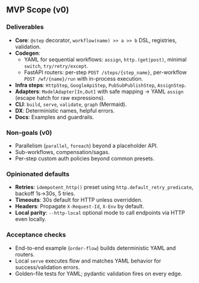 ## MVP Scope (v0)

### Deliverables
- **Core**: `@step` decorator, `workflow(name) >> a >> b` DSL, registries, validation.
- **Codegen**:
  - YAML for sequential workflows: `assign`, `http.(get|post)`, minimal `switch`, `try/retry/except`.
  - FastAPI routers: per-step `POST /steps/{step_name}`, per-workflow `POST /wf/{name}/run` with in-process execution.
- **Infra steps**: `HttpStep`, `GoogleApiStep`, `PubSubPublishStep`, `AssignStep`.
- **Adapters**: `ModelAdapter[In,Out]` with safe mapping → YAML `assign` (escape hatch for raw expressions).
- **CLI**: `build`, `serve`, `validate`, `graph` (Mermaid).
- **DX**: Deterministic names, helpful errors.
- **Docs**: Examples and guardrails.

### Non-goals (v0)
- Parallelism (`parallel`, `foreach`) beyond a placeholder API.
- Sub-workflows, compensation/sagas.
- Per-step custom auth policies beyond common presets.

### Opinionated defaults
- **Retries**: `idempotent_http()` preset using `http.default_retry_predicate`, backoff 1s→30s, 5 tries.
- **Timeouts**: 30s default for HTTP unless overridden.
- **Headers**: Propagate `X-Request-Id`, `X-Env` by default.
- **Local parity**: `--http-local` optional mode to call endpoints via HTTP even locally.

### Acceptance checks
- End-to-end example (`order-flow`) builds deterministic YAML and routers.
- Local `serve` executes flow and matches YAML behavior for success/validation errors.
- Golden-file tests for YAML; pydantic validation fires on every edge.



